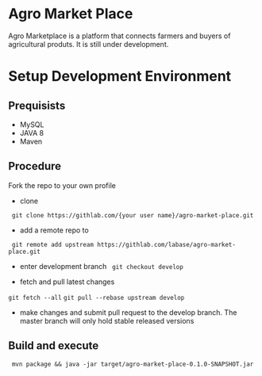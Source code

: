 # Agro Market Place

Agro Marketplace is a platform that connects farmers and buyers of agricultural produts.
It is still under development.

# Setup Development Environment

## Prequisists

* MySQL 
* JAVA 8
* Maven

## Procedure

Fork the repo to your own profile

* clone

` git clone https://githlab.com/{your user name}/agro-market-place.git`

* add a remote repo to

` git remote add upstream https://githlab.com/labase/agro-market-place.git`

* enter development branch
` git checkout develop`

* fetch and pull latest changes

`git fetch --all`
`git pull --rebase upstream develop`

 * make changes and submit pull request to the develop branch. The master branch will
 only hold stable released versions
 
 ## Build and execute
 
` mvn package && java -jar target/agro-market-place-0.1.0-SNAPSHOT.jar`
 

 
